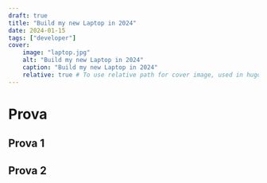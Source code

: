 ```yaml
---
draft: true
title: "Build my new Laptop in 2024"
date: 2024-01-15
tags: ["developer"]
cover:
    image: "laptop.jpg"
    alt: "Build my new Laptop in 2024"
    caption: "Build my new Laptop in 2024"
    relative: true # To use relative path for cover image, used in hugo Page-bundles
---
```


# Prova

## Prova 1

## Prova 2

